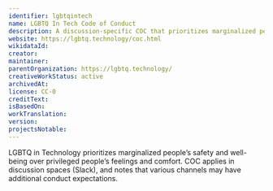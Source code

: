```yaml
---
identifier: lgbtqintech
name: LGBTQ In Tech Code of Conduct
description: A discussion-specific COC that prioritizes marginalized people’s safety.
website: https://lgbtq.technology/coc.html
wikidataId:
creator: 
maintainer:
parentOrganization: https://lgbtq.technology/
creativeWorkStatus: active
archivedAt: 
license: CC-0
creditText:
isBasedOn:
workTranslation:
version:
projectsNotable:
---
```


LGBTQ in Technology prioritizes marginalized people’s safety and well-being over privileged people’s feelings and comfort.  COC applies in discussion spaces (Slack), and notes that various channels may have additional conduct expectations.

